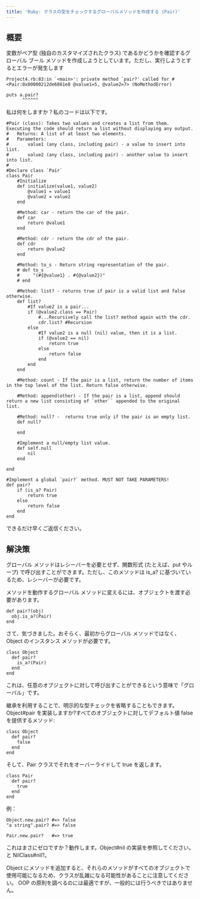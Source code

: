 ```yaml
---
title: 'Ruby: クラスの型をチェックするグローバルメソッドを作成する (Pair)'
---
```


## 概要
変数がペア型 (独自のカスタマイズされたクラス) であるかどうかを確認するグローバル ブール メソッドを作成しようとしています。ただし、実行しようとするとエラーが発生します

```
Project4.rb:83:in `<main>': private method `pair?' called for #<Pair:0x00000212de6861e8 @value1=5, @value2=7> (NoMethodError)

puts a.pair?
      ^^^^^^ 

```
私は何をしますか？私のコードは以下です。

```
#Pair (class): Takes two values and creates a list from them. Executing the code should return a list without displaying any output.
#   Returns: A list of at least two elements.
#   Parameters:
#       value1 (any class, including pair) - a value to insert into list.
#       value2 (any class, including pair) - another value to insert into list.
#
#Declare class `Pair`
class Pair
    #Initialize
    def initialize(value1, value2)
        @value1 = value1
        @value2 = value2
    end

    #Method: car - return the car of the pair.
    def car
        return @value1
    end
    
    #Method: cdr - return the cdr of the pair.
    def cdr
        return @value2
    end
    
    #Method: to_s - Return string representation of the pair.
    # def to_s
    #     "(#{@value1} . #{@value2})" 
    # end

    #Method: list? - returns true if pair is a valid list and false otherwise.
    def list?
        #If value2 is a pair...
        if (@value2.class == Pair)
            #...Recursively call the list? method again with the cdr.
            cdr.list? #Recursion
        else
            #If value2 is a null (nil) value, then it is a list.
            if (@value2 == nil)
                return true
            else
                return false
            end
        end
    end

    #Method: count - If the pair is a list, return the number of items in the top level of the list. Return false otherwise.

    #Method: append(other) - If the pair is a list, append should return a new list consisting of `other`` appended to the original list. 

    #Method: null? -  returns true only if the pair is an empty list.
    def null?

    end

    #Implement a null/empty list value.
    def self.null
        nil
    end

end

#Implement a global `pair?` method. MUST NOT TAKE PARAMETERS!
def pair?
    if (is_a? Pair)
        return true
    else
        return false
    end
end

```
できるだけ早くご返信ください。

## 解決策
グローバル メソッドはレシーバーを必要とせず、関数形式 (たとえば、put やループ) で呼び出すことができます。ただし、このメソッドは is_a? に基づいているため、レシーバーが必要です。

メソッドを動作するグローバル メソッドに変えるには、オブジェクトを渡す必要があります。

```
def pair?(obj)
  obj.is_a?(Pair)
end

```
さて、気づきました。おそらく、最初からグローバル メソッドではなく、Object のインスタンス メソッドが必要です。

```
class Object
  def pair?
    is_a?(Pair)
  end
end

```
これは、任意のオブジェクトに対して呼び出すことができるという意味で「グローバル」です。

継承を利用することで、明示的な型チェックを省略することもできます。 Object#pair を実装しますか?すべてのオブジェクトに対してデフォルト値 false を提供するメソッド:

```
class Object
  def pair?
    false
  end
end

```
そして、Pair クラスでそれをオーバーライドして true を返します。

```
class Pair
  def pair?
    true
  end
end

```
例：

```
Object.new.pair? #=> false
"a string".pair? #=> false

Pair.new.pair?   #=> true

```
これはまさにゼロですか？動作します。Object#nil の実装を参照してください。と NilClass#nil?。

Object にメソッドを追加すると、それらのメソッドがすべてのオブジェクトで使用可能になるため、クラスが乱雑になる可能性があることに注意してください。 OOP の原則を調べるのには最適ですが、一般的には行うべきではありません。

